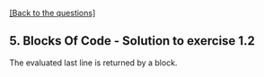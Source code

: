 [[Back to the questions]](../../05.%20Blocks%20Of%20Code.md#exercise-1)

## 5. Blocks Of Code - Solution to exercise 1.2

The evaluated last line is returned by a block.
